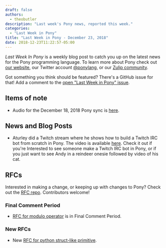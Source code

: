 ```yaml
---
draft: false
authors:
  - theobutler
description: "Last week's Pony news, reported this week."
categories:
  - "Last Week in Pony"
title: "Last Week in Pony - December 23, 2018"
date: 2018-12-23T11:22:57-05:00
---
```

_Last Week In Pony_ is a weekly blog post to catch you up on the latest news for the Pony programming language. To learn more about Pony check out [our website](https://ponylang.io), our Twitter account [@ponylang](https://twitter.com/ponylang), or our [Zulip community](https://ponylang.zulipchat.com).

Got something you think should be featured? There's a GitHub issue for that! Add a comment to the [open "Last Week in Pony" issue](https://github.com/ponylang/ponylang.github.io/issues?q=is%3Aissue+is%3Aopen+label%3Alast-week-in-pony).
<!-- more -->

## Items of note

- Audio for the December 18, 2018 Pony sync is [here](https://vimeo.com/videos/915401017).

## News and Blog Posts

- Aturley did a Twitch stream where he shows how to build a Twitch IRC bot from scratch in Pony. The video is available [here](https://www.twitch.tv/videos/351396422). Check it out if you're Interested to see someone make a Twitch IRC bot in Pony, or if you just want to see Andy in a reindeer onesie followed by video of his cat.

## RFCs

Interested in making a change, or keeping up with changes to Pony? Check out the [RFC repo](https://github.com/ponylang/rfcs). Contributors welcome!

### Final Comment Period

- [RFC for modulo operator](https://github.com/ponylang/rfcs/pull/135) is in Final Comment Period.

### New RFCs

- New [RFC for python struct-like primitive](https://github.com/ponylang/rfcs/pull/137).
